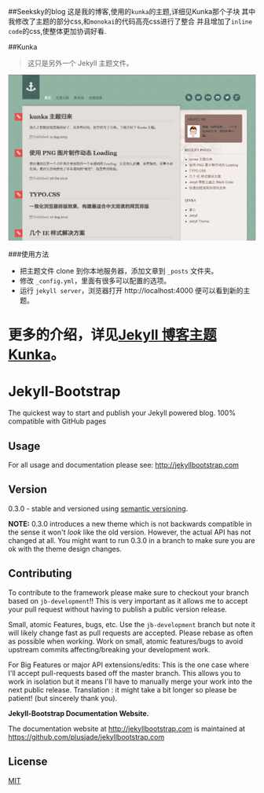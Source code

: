 ##Seeksky的blog
这是我的博客,使用的`kunka`的主题,详细见Kunka那个子块
其中我修改了主题的部分css,和`monokai`的代码高亮css进行了整合
并且增加了`inline code`的css,使整体更加协调好看.

##Kunka

> 这只是另外一个 Jekyll 主题文件。

![kunka blog theme](images/blog.jpg)

###使用方法

* 把主题文件 clone 到你本地服务器，添加文章到 ```_posts``` 文件夹。
* 修改 ```_config.yml```，里面有很多可以配置的选项。
* 运行 ```jekyll server```，浏览器打开 http://localhost:4000 便可以看到新的主题。

更多的介绍，详见[Jekyll 博客主题 Kunka](http://www.zhanxin.info/jekyll/2013-08-11-jekyll-theme-kunka.html)。
=======
# Jekyll-Bootstrap

The quickest way to start and publish your Jekyll powered blog. 100% compatible with GitHub pages

## Usage

For all usage and documentation please see: <http://jekyllbootstrap.com>

## Version

0.3.0 - stable and versioned using [semantic versioning](http://semver.org/).

**NOTE:** 0.3.0 introduces a new theme which is not backwards compatible in the sense it won't _look_ like the old version.
However, the actual API has not changed at all.
You might want to run 0.3.0 in a branch to make sure you are ok with the theme design changes.

## Contributing


To contribute to the framework please make sure to checkout your branch based on `jb-development`!!
This is very important as it allows me to accept your pull request without having to publish a public version release.

Small, atomic Features, bugs, etc.
Use the `jb-development` branch but note it will likely change fast as pull requests are accepted.
Please rebase as often as possible when working.
Work on small, atomic features/bugs to avoid upstream commits affecting/breaking your development work.

For Big Features or major API extensions/edits:
This is the one case where I'll accept pull-requests based off the master branch.
This allows you to work in isolation but it means I'll have to manually merge your work into the next public release.
Translation : it might take a bit longer so please be patient! (but sincerely thank you).

**Jekyll-Bootstrap Documentation Website.**

The documentation website at <http://jekyllbootstrap.com> is maintained at https://github.com/plusjade/jekyllbootstrap.com


## License

[MIT](http://opensource.org/licenses/MIT)

